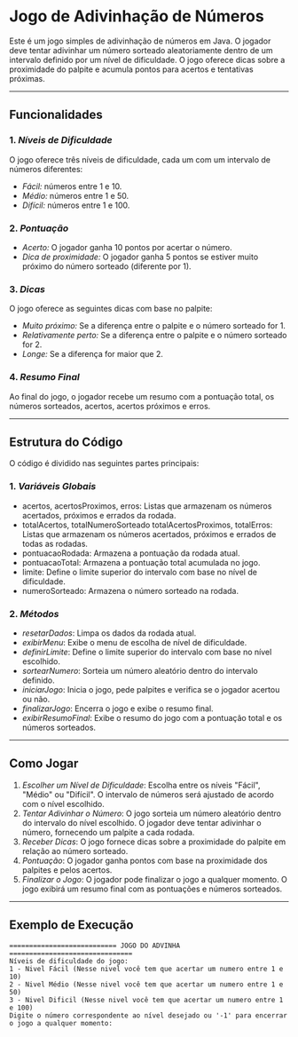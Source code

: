 # Jogo de Adivinhação de Números

Este é um jogo simples de adivinhação de números em Java. O jogador deve tentar adivinhar um número sorteado aleatoriamente dentro de um intervalo definido por um nível de dificuldade. O jogo oferece dicas sobre a proximidade do palpite e acumula pontos para acertos e tentativas próximas.

---
## Funcionalidades

### 1. *Níveis de Dificuldade*
O jogo oferece três níveis de dificuldade, cada um com um intervalo de números diferentes:
- *Fácil:* números entre 1 e 10.
- *Médio:* números entre 1 e 50.
- *Difícil:* números entre 1 e 100.

### 2. *Pontuação*
- *Acerto:* O jogador ganha 10 pontos por acertar o número.
- *Dica de proximidade:* O jogador ganha 5 pontos se estiver muito próximo do número sorteado (diferente por 1).

### 3. *Dicas*
O jogo oferece as seguintes dicas com base no palpite:
- *Muito próximo:* Se a diferença entre o palpite e o número sorteado for 1.
- *Relativamente perto:* Se a diferença entre o palpite e o número sorteado for 2.
- *Longe:* Se a diferença for maior que 2.

### 4. *Resumo Final*
Ao final do jogo, o jogador recebe um resumo com a pontuação total, os números sorteados, acertos, acertos próximos e erros.

---
## Estrutura do Código

O código é dividido nas seguintes partes principais:

### 1. *Variáveis Globais*
- acertos, acertosProximos, erros: Listas que armazenam os números acertados, próximos e errados da rodada.
- totalAcertos, totalNumeroSorteado totalAcertosProximos, totalErros: Listas que armazenam os números acertados, próximos e errados de todas as rodadas.
- pontuacaoRodada: Armazena a pontuação da rodada atual.
- pontuacaoTotal: Armazena a pontuação total acumulada no jogo.
- limite: Define o limite superior do intervalo com base no nível de dificuldade.
- numeroSorteado: Armazena o número sorteado na rodada.

### 2. *Métodos*
- *resetarDados*: Limpa os dados da rodada atual.
- *exibirMenu*: Exibe o menu de escolha de nível de dificuldade.
- *definirLimite*: Define o limite superior do intervalo com base no nível escolhido.
- *sortearNumero*: Sorteia um número aleatório dentro do intervalo definido.
- *iniciarJogo*: Inicia o jogo, pede palpites e verifica se o jogador acertou ou não.
- *finalizarJogo*: Encerra o jogo e exibe o resumo final.
- *exibirResumoFinal*: Exibe o resumo do jogo com a pontuação total e os números sorteados.

---
## Como Jogar

1. *Escolher um Nível de Dificuldade*: Escolha entre os níveis "Fácil", "Médio" ou "Difícil". O intervalo de números será ajustado de acordo com o nível escolhido.
2. *Tentar Adivinhar o Número*: O jogo sorteia um número aleatório dentro do intervalo do nível escolhido. O jogador deve tentar adivinhar o número, fornecendo um palpite a cada rodada.
3. *Receber Dicas*: O jogo fornece dicas sobre a proximidade do palpite em relação ao número sorteado.
4. *Pontuação*: O jogador ganha pontos com base na proximidade dos palpites e pelos acertos.
5. *Finalizar o Jogo*: O jogador pode finalizar o jogo a qualquer momento. O jogo exibirá um resumo final com as pontuações e números sorteados.

---
## Exemplo de Execução

```text
=========================== JOGO DO ADVINHA ===============================
Níveis de dificuldade do jogo:
1 - Nivel Fácil (Nesse nivel você tem que acertar um numero entre 1 e 10)
2 - Nivel Médio (Nesse nivel você tem que acertar um numero entre 1 e 50)
3 - Nivel Dificil (Nesse nivel você tem que acertar um numero entre 1 e 100)
Digite o número correspondente ao nível desejado ou '-1' para encerrar o jogo a qualquer momento: